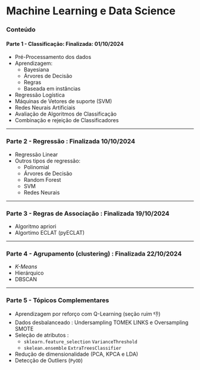 # Machine Learning e Data Science

### Conteúdo 
#### Parte 1 - Classificação: **Finalizada: 01/10/2024**
- Pré-Processamento dos dados 
- Aprendizagem:
  - Bayesiana
  - Árvores de Decisão
  - Regras
  - Baseada em instâncias
- Regressão Logística
- Máquinas de Vetores de suporte (SVM)
- Redes Neurais Artificiais
- Avaliação de Algoritmos de Classificação
- Combinação e rejeição de Classificadores
---  
### Parte 2 - Regressão : Finalizada **10/10/2024**
- Regressão Linear
- Outros tipos de regressão:
  - Polinomial
  - Árvores de Decisão
  - Random Forest
  - SVM
  - Redes Neurais
---
### Parte 3 - Regras de Associação : Finalizada **19/10/2024**  
- Algoritmo apriori
- Algortimo ECLAT (pyECLAT)
---
### Parte 4 - Agrupamento (clustering) : Finalizada **22/10/2024**
- *K-Means*
- Hierárquico
- DBSCAN
---
### Parte 5 - Tópicos Complementares
- Aprendizagem por reforço com Q-Learning (seção ruim 👎)
- Dados desbalanceado : Undersampling TOMEK LINKS e Oversampling SMOTE
- Seleção de atributos :
  - `sklearn.feature_selection` `VarianceThreshold`
  - `skelean.ensemble` `ExtraTreesClassifier`
- Redução de dimensionalidade (PCA, KPCA e LDA)
- Detecção de Outliers (`PyOD`)
